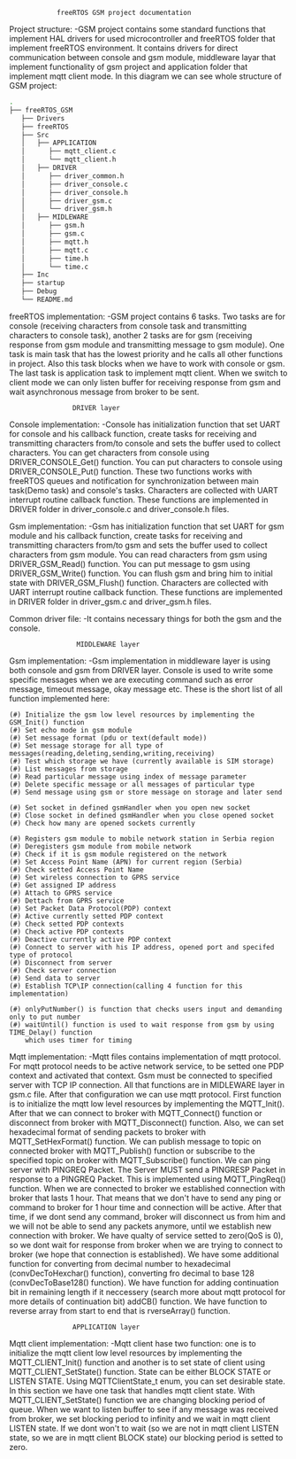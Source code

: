 				freeRTOS GSM project documentation
Project structure:
-GSM project contains some standard functions that implement HAL drivers for used microcontroller and freeRTOS folder that implement freeRTOS environment. It contains drivers for direct communication between console and gsm module, middleware layar that implement functionality of gsm project and application folder that implement mqtt client mode. In this diagram we can see whole structure of GSM project:
```bash
.
├── freeRTOS_GSM
   ├── Drivers
   ├── freeRTOS
   ├── Src
   │   ├── APPLICATION
   │      ├── mqtt_client.c
   │      └── mqtt_client.h
   │   ├── DRIVER
   │      ├── driver_common.h
   │      ├── driver_console.c
   │      ├── driver_console.h
   │      ├── driver_gsm.c
   │      └── driver_gsm.h
   │   ├── MIDLEWARE
   │      ├── gsm.h
   │      ├── gsm.c
   │      ├── mqtt.h
   │      ├── mqtt.c
   │      ├── time.h
   │      └── time.c
   ├── Inc
   ├── startup
   ├── Debug
   └── README.md
   ```
   
freeRTOS implementation:
-GSM project contains 6 tasks. Two tasks are for console (receiving characters from console task and transmitting characters to console task), another 2 tasks are for gsm (receiving response from gsm module and transmitting message to gsm module). One task is main task that has the lowest priority and he calls all other functions in project. Also this task blocks when we have to work with console or gsm. The last task is application task to implement mqtt client. When we switch to client mode we can only listen buffer for receiving response from gsm and wait asynchronous message from broker to be sent.

					DRIVER layer
Console implementation:
-Console has initialization function that set UART for console and his callback function, create tasks for receiving and transmitting characters from/to console and sets the buffer used to collect characters. You can get characters from console using DRIVER_CONSOLE_Get() function. You can put characters to console using DRIVER_CONSOLE_Put() function. These two functions works with freeRTOS queues and notification for synchronization between main task(Demo task) and console's tasks. Characters are collected with UART interrupt routine callback function. These functions are implemented in DRIVER folder in driver_console.c and driver_console.h files.

Gsm implementation:
-Gsm has initialization function that set UART for gsm module and his callback function, create tasks for receiving and transmitting characters from/to gsm and sets the buffer used to collect characters from gsm module. You can read characters from gsm using DRIVER_GSM_Read() function. You can put message to gsm using DRIVER_GSM_Write() function. You can flush gsm and bring him to initial state with DRIVER_GSM_Flush() function. Characters are collected with UART interrupt routine callback function. These functions are implemented in DRIVER folder in driver_gsm.c and driver_gsm.h files.

Common driver file:
-It contains necessary things for both the gsm and the console.
	
				     MIDDLEWARE layer
Gsm implementation:
-Gsm implementation in middleware layer is using both console and gsm from DRIVER layer. Console is used to write some specific messages when we are executing command such as error message, timeout message, okay message etc. These is the short list of all function implemented here:

	(#) Initialize the gsm low level resources by implementing the GSM_Init() function
	(#) Set echo mode in gsm module
	(#) Set message format (pdu or text(default mode))
	(#) Set message storage for all type of messages(reading,deleting,sending,writing,receiving)
	(#) Test which storage we have (currently available is SIM storage)
	(#) List messages from storage
	(#) Read particular message using index of message parameter
	(#) Delete specific message or all messages of particular type
	(#) Send message using gsm or store message on storage and later send

	(#) Set socket in defined gsmHandler when you open new socket
	(#) Close socket in defined gsmHandler when you close opened socket
	(#) Check how many are opened sockets currently

	(#) Registers gsm module to mobile network station in Serbia region
	(#) Deregisters gsm module from mobile network
	(#) Check if it is gsm module registered on the network
	(#) Set Access Point Name (APN) for current region (Serbia)
	(#) Check setted Access Point Name
	(#) Set wireless connection to GPRS service
	(#) Get assigned IP address
	(#) Attach to GPRS service
	(#) Dettach from GPRS service
	(#) Set Packet Data Protocol(PDP) context
	(#) Active currently setted PDP context
	(#) Check setted PDP contexts
	(#) Check active PDP contexts
	(#) Deactive currently active PDP context
	(#) Connect to server with his IP address, opened port and specifed type of protocol
	(#) Disconnect from server
	(#) Check server connection
	(#) Send data to server
	(#) Establish TCP\IP connection(calling 4 function for this implementation)

	(#) onlyPutNumber() is function that checks users input and demanding only to put number
	(#) waitUntil() function is used to wait response from gsm by using TIME_Delay() function
	 	which uses timer for timing

Mqtt implementation:
-Mqtt files contains implementation of mqtt protocol. For mqtt protocol needs to be active network service, to be setted one PDP context and activated that context. Gsm must be connected to specified server with TCP IP connection. All that functions are in MIDLEWARE layer in gsm.c file. After that configuration we can use mqtt protocol. First function is to initialize the mqtt low level resources by implementing the MQTT_Init(). After that we can connect to broker with MQTT_Connect() function or disconnect from broker with MQTT_Disconnect() function. Also, we can set hexadecimal format of sending packets to broker with MQTT_SetHexFormat() function. We can publish message to topic on connected broker with MQTT_Publish() function or subscribe to the specified topic on broker with  MQTT_Subscribe() function. We can ping server with PINGREQ Packet. The Server MUST send a PINGRESP Packet in response to a PINGREQ Packet. This is implemented using MQTT_PingReq() function. When we are connected to broker we established connection with broker that lasts 1 hour. That means that we don't have to send any ping or command to broker for 1 hour time and connection will be active. After that time, if we dont send any command, broker will disconnect us from him and we will not be able to send any packets anymore, until we establish new connection with broker. We have qualty of service setted to zero(QoS is 0), so we dont wait for response from broker when we are trying to connect to broker (we hope that connection is established). We have some additional function for converting from decimal number to hexadecimal (convDecToHexchar() function), converting fro decimal to base 128 (convDecToBase128() function). We have function for adding continuation bit in remaining length if it neccessery (search more about mqtt protocol for more details of continuation bit) addCB() function. We have function to reverse array from start to end that is rverseArray() function.

 					APPLICATION layer
Mqtt client implementation:
-Mqtt client hase two function: one is to initialize the mqtt client low level resources by implementing the MQTT_CLIENT_Init() function and another is to set state of client using MQTT_CLIENT_SetState() function. State can be either BLOCK STATE or LISTEN STATE. Using MQTTClientState_t enum, you can set desirable state. In this section we have one task that handles mqtt client state. With MQTT_CLIENT_SetState() function we are changing blocking period of queue. When we want to listen buffer to see if any message was received from broker, we set blocking period to infinity and we wait in mqtt client LISTEN state. If we dont won't to wait (so we are not in mqtt client LISTEN state, so we are in mqtt client BLOCK state) our blocking period is setted to zero.














































